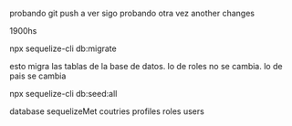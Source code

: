 probando git push
a ver sigo probando
otra vez
another changes

1900hs

npx sequelize-cli db:migrate

esto migra las tablas de la base de datos. 
lo de roles no se cambia. 
lo de pais se cambia

npx sequelize-cli db:seed:all

database
sequelizeMet
coutries
profiles
roles
users

